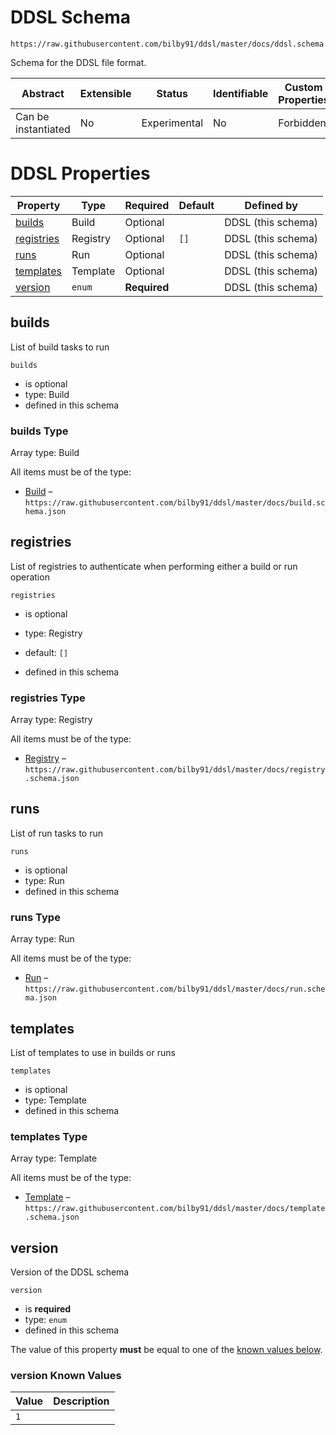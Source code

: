 
# DDSL Schema

```
https://raw.githubusercontent.com/bilby91/ddsl/master/docs/ddsl.schema.json
```

Schema for the DDSL file format.

| Abstract | Extensible | Status | Identifiable | Custom Properties | Additional Properties | Defined In |
|----------|------------|--------|--------------|-------------------|-----------------------|------------|
| Can be instantiated | No | Experimental | No | Forbidden | Forbidden | [ddsl.schema.json](ddsl.schema.json) |

# DDSL Properties

| Property | Type | Required | Default | Defined by |
|----------|------|----------|---------|------------|
| [builds](#builds) | Build | Optional |  | DDSL (this schema) |
| [registries](#registries) | Registry | Optional | `[]` | DDSL (this schema) |
| [runs](#runs) | Run | Optional |  | DDSL (this schema) |
| [templates](#templates) | Template | Optional |  | DDSL (this schema) |
| [version](#version) | `enum` | **Required** |  | DDSL (this schema) |

## builds

List of build tasks to run

`builds`

* is optional
* type: Build
* defined in this schema

### builds Type


Array type: Build

All items must be of the type:
* [Build](build.schema.md) – `https://raw.githubusercontent.com/bilby91/ddsl/master/docs/build.schema.json`








## registries

List of registries to authenticate when performing either a build or run operation

`registries`

* is optional
* type: Registry

* default: `[]`
* defined in this schema

### registries Type


Array type: Registry

All items must be of the type:
* [Registry](registry.schema.md) – `https://raw.githubusercontent.com/bilby91/ddsl/master/docs/registry.schema.json`








## runs

List of run tasks to run

`runs`

* is optional
* type: Run
* defined in this schema

### runs Type


Array type: Run

All items must be of the type:
* [Run](run.schema.md) – `https://raw.githubusercontent.com/bilby91/ddsl/master/docs/run.schema.json`








## templates

List of templates to use in builds or runs

`templates`

* is optional
* type: Template
* defined in this schema

### templates Type


Array type: Template

All items must be of the type:
* [Template](template.schema.md) – `https://raw.githubusercontent.com/bilby91/ddsl/master/docs/template.schema.json`








## version

Version of the DDSL schema

`version`

* is **required**
* type: `enum`
* defined in this schema

The value of this property **must** be equal to one of the [known values below](#version-known-values).

### version Known Values
| Value | Description |
|-------|-------------|
| `1` |  |



